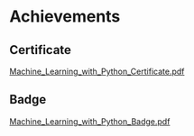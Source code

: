 

# Achievements
## Certificate
[Machine_Learning_with_Python_Certificate.pdf](https://prod-files-secure.s3.us-west-2.amazonaws.com/03e82b26-cccb-4906-bb56-adabcbdc0655/0f35a87e-0c16-48ac-af62-4e4cc34c6a19/Machine_Learning_with_Python_Certificate.pdf?X-Amz-Algorithm=AWS4-HMAC-SHA256&X-Amz-Content-Sha256=UNSIGNED-PAYLOAD&X-Amz-Credential=ASIAZI2LB46637B6ZZKD%2F20250128%2Fus-west-2%2Fs3%2Faws4_request&X-Amz-Date=20250128T221333Z&X-Amz-Expires=3600&X-Amz-Security-Token=IQoJb3JpZ2luX2VjEHYaCXVzLXdlc3QtMiJGMEQCIEhfn8%2ByPdYvIUaletq43AYPcUFjqal1g72GtPa%2FtWIuAiBMZ2s2wa0pXKWRZ57iXzjHG0ckeNPOK70Qv%2BtYJsaRlyr%2FAwh%2BEAAaDDYzNzQyMzE4MzgwNSIMKyxZlQAaPMl5V9WnKtwDoqG5s4S9wZ3asgXw%2FseGh2%2BNWk2B6VkfcyulSVD38Ie0cwSOoYoCkw4F6TE524LAatvplRCdRrNd4b5%2BmIeuRCkMJ%2BqYx3zzYVYirIUmjhyef5rCgLmkamsjIEgHsdE1u%2BZVXxmgqKeTVKL3Fpn5v6bvcP7Rjx11PR8Ld6Tto9UlsseVDZoz8qYThJZ%2BrJ4Ur6y20duumRXWDg17bQSbPZmeVRy8enMFiD9IDstQv%2BqOk2WTf4QF6k08iUiYpVMuyImUBO2TLn2YcG3byt4GlRxeAH50u8jNVgSbM2V3UrJFGSGj%2FzsdQAwBODxWGawEC8XyMWCtRrAQmlaiKIv%2BkrQSaqtXmaboqaI%2B%2BEMAf7an8DB5Oj9SroiajVQePZdlNDIuDzv7A2MxfnDWY5JjwILapoJ9mmiX%2BkPtvNEE4CcDdExhyEBEF30YNUsKjaFMMn%2B2dkPlS7BTvzOtkCu636ZjjA5QdowWQiBJuOScrcHk66sRSQXOOi8dNKoRlTprCbExm28LQedX2B4%2Bwn%2Ft93BuQQjJniN%2B5mhsslh%2FxuZtAD7KIt0Ej%2FzkIfeJnNyOuOzQfM8qgkR8ea4TjVXpx58dXoXLFulS3ELa%2BuMl49ms8I4A8wvSfRrrv%2FkwxpTlvAY6pgFfBT46p9ZmN6PDVQGFm15UvfIRSXE%2BWQFwQm%2BLo7E9ta0kh2ClVSiSHYUzckhoo2V13rs%2FjOkvMCsuVC17xmxmCcC0ulop5BGvlboKf5JPBE9NN5GHgASpWOk0Igcop6CoYyxaqWraOa6H6O2GTIvgd7fMvg6aPf8OT8f4DOdcW1oia9TnSxICxSgqzJ78iZEP%2FPjFStwLsFel%2F7SLoPUk1TWxH4bb&X-Amz-Signature=47d55deab0078204348bb4530400a5d3b9ccbc0c73a60b6ddd5b2cf8d6837abc&X-Amz-SignedHeaders=host&x-id=GetObject)
## Badge
[Machine_Learning_with_Python_Badge.pdf](https://prod-files-secure.s3.us-west-2.amazonaws.com/03e82b26-cccb-4906-bb56-adabcbdc0655/ff622a22-73d6-44e3-9c7b-e89a8e61b7aa/Machine_Learning_with_Python_Badge.pdf?X-Amz-Algorithm=AWS4-HMAC-SHA256&X-Amz-Content-Sha256=UNSIGNED-PAYLOAD&X-Amz-Credential=ASIAZI2LB46637B6ZZKD%2F20250128%2Fus-west-2%2Fs3%2Faws4_request&X-Amz-Date=20250128T221333Z&X-Amz-Expires=3600&X-Amz-Security-Token=IQoJb3JpZ2luX2VjEHYaCXVzLXdlc3QtMiJGMEQCIEhfn8%2ByPdYvIUaletq43AYPcUFjqal1g72GtPa%2FtWIuAiBMZ2s2wa0pXKWRZ57iXzjHG0ckeNPOK70Qv%2BtYJsaRlyr%2FAwh%2BEAAaDDYzNzQyMzE4MzgwNSIMKyxZlQAaPMl5V9WnKtwDoqG5s4S9wZ3asgXw%2FseGh2%2BNWk2B6VkfcyulSVD38Ie0cwSOoYoCkw4F6TE524LAatvplRCdRrNd4b5%2BmIeuRCkMJ%2BqYx3zzYVYirIUmjhyef5rCgLmkamsjIEgHsdE1u%2BZVXxmgqKeTVKL3Fpn5v6bvcP7Rjx11PR8Ld6Tto9UlsseVDZoz8qYThJZ%2BrJ4Ur6y20duumRXWDg17bQSbPZmeVRy8enMFiD9IDstQv%2BqOk2WTf4QF6k08iUiYpVMuyImUBO2TLn2YcG3byt4GlRxeAH50u8jNVgSbM2V3UrJFGSGj%2FzsdQAwBODxWGawEC8XyMWCtRrAQmlaiKIv%2BkrQSaqtXmaboqaI%2B%2BEMAf7an8DB5Oj9SroiajVQePZdlNDIuDzv7A2MxfnDWY5JjwILapoJ9mmiX%2BkPtvNEE4CcDdExhyEBEF30YNUsKjaFMMn%2B2dkPlS7BTvzOtkCu636ZjjA5QdowWQiBJuOScrcHk66sRSQXOOi8dNKoRlTprCbExm28LQedX2B4%2Bwn%2Ft93BuQQjJniN%2B5mhsslh%2FxuZtAD7KIt0Ej%2FzkIfeJnNyOuOzQfM8qgkR8ea4TjVXpx58dXoXLFulS3ELa%2BuMl49ms8I4A8wvSfRrrv%2FkwxpTlvAY6pgFfBT46p9ZmN6PDVQGFm15UvfIRSXE%2BWQFwQm%2BLo7E9ta0kh2ClVSiSHYUzckhoo2V13rs%2FjOkvMCsuVC17xmxmCcC0ulop5BGvlboKf5JPBE9NN5GHgASpWOk0Igcop6CoYyxaqWraOa6H6O2GTIvgd7fMvg6aPf8OT8f4DOdcW1oia9TnSxICxSgqzJ78iZEP%2FPjFStwLsFel%2F7SLoPUk1TWxH4bb&X-Amz-Signature=582392a0502d0d5634ee83e0d715f0ea82963aa9403ca62b5363a78bfec2237d&X-Amz-SignedHeaders=host&x-id=GetObject)